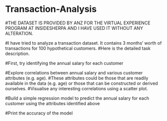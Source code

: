 # Transaction-Analysis

#THE DATASET IS PROVIDED BY ANZ FOR THE VIRTUAL EXPERIENCE PROGRAM AT INSIDESHERPA AND I HAVE USED IT WITHOUT ANY ALTERATION.

#I have tried to analyze a transaction dataset. It contains 3 months’ worth of transactions for 100 hypothetical customers. 
#Here is the detailed task description.

#First, try identifying the annual salary for each customer

#Explore correlations between annual salary and various customer attributes (e.g. age). 
#These attributes could be those that are readily available in the data (e.g. age) or those that can be constructed or derived ourselves.
#Visualise any interesting correlations using a scatter plot.

#Build a simple regression model to predict the annual salary for each customer using the attributes identified above

#Print the accuracy of the model
